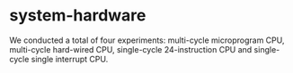 # system-hardware
We conducted a total of four experiments: multi-cycle microprogram CPU, multi-cycle hard-wired CPU, single-cycle 24-instruction CPU and single-cycle single interrupt CPU.
